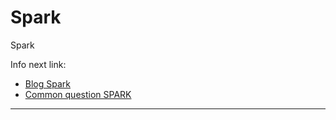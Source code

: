 # Spark
Spark

Info next link:

- [Blog Spark](https://data-flair.training/blogs/spark-rdd-tutorial/)
- [Common question SPARK](https://www.notion.so/ferjml97/SPARK-5dce72df807b462c93b87761f0c5313e)

---
